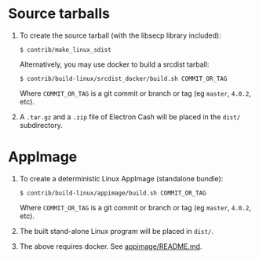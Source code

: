 Source tarballs
===============

1. To create the source tarball (with the libsecp library included):

    ```
    $ contrib/make_linux_sdist
    ```
    
    Alternatively, you may use docker to build a srcdist tarball:
    
    ```
    $ contrib/build-linux/srcdist_docker/build.sh COMMIT_OR_TAG
    ```

    Where `COMMIT_OR_TAG` is a git commit or branch or tag (eg `master`, `4.0.2`, etc).

2. A `.tar.gz` and a `.zip` file of Electron Cash will be placed in the `dist/` subdirectory.


AppImage
===============

1. To create a deterministic Linux AppImage (standalone bundle):

    ```
    $ contrib/build-linux/appimage/build.sh COMMIT_OR_TAG
    ```

    Where `COMMIT_OR_TAG` is a git commit or branch or tag (eg `master`, `4.0.2`, etc).

2. The built stand-alone Linux program will be placed in `dist/`.

3. The above requires docker.  See [appimage/README.md](appimage/README.md).
